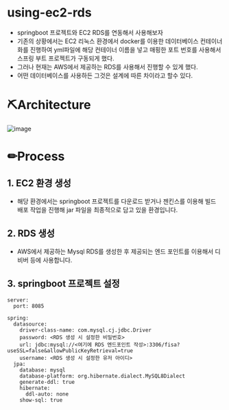 # using-ec2-rds
- springboot 프로젝트와 EC2 RDS를 연동해서 사용해보자
- 기존의 상황에서는 EC2 리눅스 환경에서 docker를 이용한 데이터베이스 컨테이너화를 진행하여 yml파일에 해당 컨테이너 이름을 넣고 매핑한 포트 번호를 사용해서 스프링 부트 프로젝트가 구동되게 했다.
- 그러나 현재는 AWS에서 제공하는 RDS를 사용해서 진행할 수 있게 했다.
- 어떤 데이터베이스를 사용하든 그것은 설계에 따른 차이라고 할수 있다. 
# ⛏Architecture
![image](https://github.com/yeomyaloo/using-ec2-rdb/assets/81970382/61200db8-f7ed-41f0-b850-a9785fe415a3)

# ✏Process
## 1. EC2 환경 생성
- 해당 환경에서는 springboot 프로젝트를 다운로드 받거나 젠킨스를 이용해 빌드 배포 작업을 진행해 jar 파일을 최종적으로 담고 있을 환경입니다.
## 2. RDS 생성
- AWS에서 제공하는 Mysql RDS를 생성한 후 제공되는 엔드 포인트를 이용해서 디비버 등에 사용합니다.
## 3. springboot 프로젝트 설정
```
server:
  port: 8085

spring:
  datasource:
    driver-class-name: com.mysql.cj.jdbc.Driver
    password: <RDS 생성 시 설정한 비밀번호>
    url: jdbc:mysql://<여기에 RDS 엔드포인트 작성>:3306/fisa?useSSL=false&allowPublicKeyRetrieval=true
    username: <RDS 생성 시 설정한 유저 아이디>
  jpa:
    database: mysql
    database-platform: org.hibernate.dialect.MySQL8Dialect
    generate-ddl: true
    hibernate:
      ddl-auto: none
    show-sql: true

```
